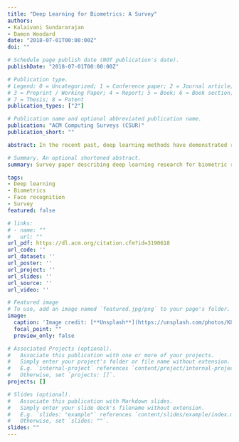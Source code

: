 ```yaml
---
title: "Deep Learning for Biometrics: A Survey"
authors:
- Kalaivani Sundararajan
- Damon Woodard
date: "2018-07-01T00:00:00Z"
doi: ""

# Schedule page publish date (NOT publication's date).
publishDate: "2018-07-01T00:00:00Z"

# Publication type.
# Legend: 0 = Uncategorized; 1 = Conference paper; 2 = Journal article;
# 3 = Preprint / Working Paper; 4 = Report; 5 = Book; 6 = Book section;
# 7 = Thesis; 8 = Patent
publication_types: ["2"]

# Publication name and optional abbreviated publication name.
publication: "ACM Computing Surveys (CSUR)"
publication_short: ""

abstract: In the recent past, deep learning methods have demonstrated remarkable success for supervised learning tasks in multiple domains including computer vision, natural language processing, and speech processing. In this article, we investigate the impact of deep learning in the field of biometrics, given its success in other domains. Since biometrics deals with identifying people by using their characteristics, it primarily involves supervised learning and can leverage the success of deep learning in other related domains. In this article, we survey 100 different approaches that explore deep learning for recognizing individuals using various biometric modalities. We find that most deep learning research in biometrics has been focused on face and speaker recognition. Based on inferences from these approaches, we discuss how deep learning methods can benefit the field of biometrics and the potential gaps that deep learning approaches need to address for real-world biometric applications.

# Summary. An optional shortened abstract.
summary: Survey paper describing deep learning research for biometric recognition of different physiological and behavioral biometrics.

tags:
- Deep learning
- Biometrics
- Face recognition
- Survey
featured: false

# links:
# - name: ""
#   url: ""
url_pdf: https://dl.acm.org/citation.cfm?id=3190618
url_code: ''
url_dataset: ''
url_poster: ''
url_project: ''
url_slides: ''
url_source: ''
url_video: ''

# Featured image
# To use, add an image named `featured.jpg/png` to your page's folder. 
image:
  caption: 'Image credit: [**Unsplash**](https://unsplash.com/photos/K8uQz0zfFbg)'
  focal_point: ""
  preview_only: false

# Associated Projects (optional).
#   Associate this publication with one or more of your projects.
#   Simply enter your project's folder or file name without extension.
#   E.g. `internal-project` references `content/project/internal-project/index.md`.
#   Otherwise, set `projects: []`.
projects: []

# Slides (optional).
#   Associate this publication with Markdown slides.
#   Simply enter your slide deck's filename without extension.
#   E.g. `slides: "example"` references `content/slides/example/index.md`.
#   Otherwise, set `slides: ""`.
slides: ""
---
```

